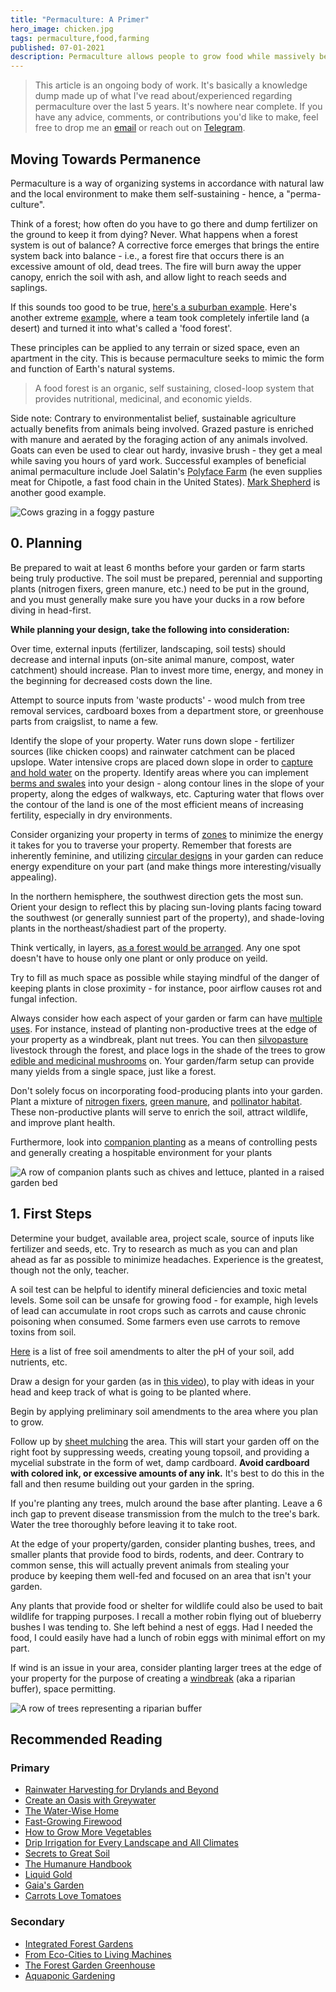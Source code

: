 ```yaml
---
title: "Permaculture: A Primer"
hero_image: chicken.jpg
tags: permaculture,food,farming
published: 07-01-2021
description: Permaculture allows people to grow food while massively benefiting their local and macro environments.
---
```


> This article is an ongoing body of work. It's basically a knowledge dump made up of what I've read about/experienced regarding permaculture over the last 5 years. It's nowhere near complete. If you have any advice, comments, or contributions you'd like to make, feel free to drop me an [email](mailto:liamdavis@tuta.io) or reach out on [Telegram](https://t.me/liamdavis).

## Moving Towards Permanence

Permaculture is a way of organizing systems in accordance with natural law and the local environment to make them self-sustaining - hence, a "perma-culture".

Think of a forest; how often do you have to go there and dump fertilizer on the ground to keep it from dying? Never. What happens when a forest system is out of balance? A corrective force emerges that brings the entire system back into balance - i.e., a forest fire that occurs there is an excessive amount of old, dead trees. The fire will burn away the upper canopy, enrich the soil with ash, and allow light to reach seeds and saplings.

If this sounds too good to be true, [here's a suburban example](https://www.youtube.com/watch?v=4XraLIgNfTc). Here's another extreme [example](https://www.youtube.com/watch?v=2xcZS7arcgk), where a team took completely infertile land (a desert) and turned it into what's called a 'food forest'.

These principles can be applied to any terrain or sized space, even an apartment in the city. This is because permaculture seeks to mimic the form and function of Earth's natural systems.

> A food forest is an organic, self sustaining, closed-loop system that provides nutritional, medicinal, and economic yields.

Side note: Contrary to environmentalist belief, sustainable agriculture actually benefits from animals being involved. Grazed pasture is enriched with manure and aerated by the foraging action of any animals involved. Goats can even be used to clear out hardy, invasive brush - they get a meal while saving you hours of yard work. Successful examples of beneficial animal permaculture include Joel Salatin's [Polyface Farm](https://www.youtube.com/watch?v=smVYindYP3w) (he even supplies meat for Chipotle, a fast food chain in the United States). [Mark Shepherd](https://youtu.be/xBRnPcZ8xUo) is another good example.

![Cows grazing in a foggy pasture](https://res.cloudinary.com/gamma-guys-studio/image/upload/v1625194078/cows_grazing_ordrhg.jpg)

## 0. Planning

Be prepared to wait at least 6 months before your garden or farm starts being truly productive. The soil must be prepared, perennial and supporting plants (nitrogen fixers, green manure, etc.) need to be put in the ground, and you must generally make sure you have your ducks in a row before diving in head-first.

**While planning your design, take the following into consideration:**

Over time, external inputs (fertilizer, landscaping, soil tests) should decrease and internal inputs (on-site animal manure, compost, water catchment) should increase. Plan to invest more time, energy, and money in the beginning for decreased costs down the line.

Attempt to source inputs from 'waste products' - wood mulch from tree removal services, cardboard boxes from a department store, or greenhouse parts from craigslist, to name a few.

Identify the slope of your property. Water runs down slope - fertilizer sources (like chicken coops) and rainwater catchment can be placed upslope. Water intensive crops are placed down slope in order to [capture and hold water](http://en.permaculturescience.org/english-pages/3-earth-care/water/abc-slow-spread-sink-it) on the property. Identify areas where you can implement [berms and swales](https://www.tenthacrefarm.com/permaculture-swale/) into your design - along contour lines in the slope of your property, along the edges of walkways, etc. Capturing water that flows over the contour of the land is one of the most efficient means of increasing fertility, especially in dry environments.

Consider organizing your property in terms of [zones](https://www.youtube.com/watch?v=OY5lIgfysuc) to minimize the energy it takes for you to traverse your property. Remember that forests are inherently feminine, and utilizing [circular designs](https://www.tenthacrefarm.com/circle-garden-design/) in your garden can reduce energy expenditure on your part (and make things more interesting/visually appealing).

In the northern hemisphere, the southwest direction gets the most sun. Orient your design to reflect this by placing sun-loving plants facing toward the southwest (or generally sunniest part of the property), and shade-loving plants in the northeast/shadiest part of the property.

Think vertically, in layers, [as a forest would be arranged](https://www.familyfoodgarden.com/wp-content/uploads/2018/03/Forest_Garden_Labeled.jpg). Any one spot doesn't have to house only one plant or only produce on yeild.

Try to fill as much space as possible while staying mindful of the danger of keeping plants in close proximity - for instance, poor airflow causes rot and fungal infection.

Always consider how each aspect of your garden or farm can have [multiple uses](https://deepgreenpermaculture.com/permaculture/permaculture-design-principles/2-each-element-performs-many-functions/). For instance, instead of planting non-productive trees at the edge of your property as a windbreak, plant nut trees. You can then [silvopasture](https://smallfarms.cornell.edu/2010/07/silvopasturing/) livestock through the forest, and place logs in the shade of the trees to grow [edible and medicinal mushrooms](https://treeyopermacultureedu.com/chapter-6-trees/non-timber-forest-products-3-mushroom-cultivation-and-fibers-and-crafts/) on. Your garden/farm setup can provide many yields from a single space, just like a forest.

Don't solely focus on incorporating food-producing plants into your garden. Plant a mixture of [nitrogen fixers](https://www.ruralsprout.com/nitrogen-fixing-plants/), [green manure](https://www.permaculturenews.org/2015/04/10/the-facts-about-dynamic-accumulators/), and [pollinator habitat](https://homesteadandchill.com/top-23-plants-for-pollinators/). These non-productive plants will serve to enrich the soil, attract wildlife, and improve plant health.

Furthermore, look into [companion planting](https://worldwidepermaculture.com/wp-content/uploads/2018/11/World-Wide-Permaculture-Companion-Planting-Guide-1.pdf) as a means of controlling pests and generally creating a hospitable environment for your plants

![A row of companion plants such as chives and lettuce, planted in a raised garden bed](https://res.cloudinary.com/gamma-guys-studio/image/upload/v1625194078/companion_plants_k2rxz6.jpg)

## 1. First Steps

Determine your budget, available area, project scale, source of inputs like fertilizer and seeds, etc. Try to research as much as you can and plan ahead as far as possible to minimize headaches. Experience is the greatest, though not the only, teacher.

A soil test can be helpful to identify mineral deficiencies and toxic metal levels. Some soil can be unsafe for growing food - for example, high levels of lead can accumulate in root crops such as carrots and cause chronic poisoning when consumed. Some farmers even use carrots to remove toxins from soil.

[Here](https://livingpermaculturepnw.com/8-best-garden-soil-amendments-you-can-get-for-free/) is a list of free soil amendments to alter the pH of your soil, add nutrients, etc.

Draw a design for your garden (as in [this video](https://www.youtube.com/watch?v=OY5lIgfysuc)), to play with ideas in your head and keep track of what is going to be planted where.

Begin by applying preliminary soil amendments to the area where you plan to grow.

Follow up by [sheet mulching](https://www.youtube.com/watch?v=4PB0Ym_iXmc) the area. This will start your garden off on the right foot by suppressing weeds, creating young topsoil, and providing a mycelial substrate in the form of wet, damp cardboard. **Avoid cardboard with colored ink, or excessive amounts of any ink.** It's best to do this in the fall and then resume building out your garden in the spring.

If you're planting any trees, mulch around the base after planting. Leave a 6 inch gap to prevent disease transmission from the mulch to the tree's bark. Water the tree thoroughly before leaving it to take root.

At the edge of your property/garden, consider planting bushes, trees, and smaller plants that provide food to birds, rodents, and deer. Contrary to common sense, this will actually prevent animals from stealing your produce by keeping them well-fed and focused on an area that isn't your garden.

Any plants that provide food or shelter for wildlife could also be used to bait wildlife for trapping purposes. I recall a mother robin flying out of blueberry bushes I was tending to. She left behind a nest of eggs. Had I needed the food, I could easily have had a lunch of robin eggs with minimal effort on my part.

If wind is an issue in your area, consider planting larger trees at the edge of your property for the purpose of creating a [windbreak](https://www.fs.usda.gov/nac/practices/windbreaks.php) (aka a riparian buffer), space permitting.

![A row of trees representing a riparian buffer](https://res.cloudinary.com/gamma-guys-studio/image/upload/v1625194078/windbreak_qqgxey.jpg)

## Recommended Reading

### Primary

- [Rainwater Harvesting for Drylands and Beyond](https://www.harvestingrainwater.com/)
- [Create an Oasis with Greywater](http://oasisdesign.net/greywater/createanoasis/)
- [The Water-Wise Home](https://www.storey.com/books/the-water-wise-home/)
- [Fast-Growing Firewood](https://www.allbookstores.com/Fast-Growing-Firewood-Garden-Way/9780882662831?__cf_chl_jschl_tk__=b603f8624e4629f3f24d67b3e6c13866317548a1-1625184085-0-AfaEOXw8IIL4rFrMK8GPZ9D-5-AM4zKYeYyZTcrXaom7LpoFAFU_BaOwrnNwDhThpNScj60fgzJZlLK9kPyNne_OtqXpVQbgUI0UyLPocOzsON9y_-uvSHyfmPrlnv12YpR_McGOXUY-9SulenuT7MJUA-nrcEoGrI9iFVrWW4uJuM56pDTMYKvEuQ3qxHbmE6ezzHj7Gl6NfufURZA0Pv_rbJUBIPj5jwYcFcHun4QMnx4XkWg9jyEUS9p6HHTXccvRR1XVFGO6oHlxiR_v_3mdc__2nNZHBv4ERFEkdqsBi3JCyt0mcZR-XjjStOTIPQaeZ1NDv5N2L97qRYwEAWpLaEogcxq8ynMsdpcu1cWkzAKi5Kxn8iSYvoCAQhxzyxM7qtGxwdqkiBRFVEttreACiPO-lmxg7yY_1oxnkTcHAz1tmPOF5x63xVUrWxG5kMhlnyIm8OpUP_8vg1cXgm4zdEa_-kC5OaxF10EUXB-VL3BW6OkcbV2LExX9L70HOa1Pm-2-pUIaUMTQkBqgPYU)
- [How to Grow More Vegetables](https://www.penguinrandomhouse.com/books/549470/how-to-grow-more-vegetables-ninth-edition-by-john-jeavons-foreword-by-alice-waters/)
- [Drip Irrigation for Every Landscape and All Climates](https://www.dripworks.com/drip-irrigation-for-every-landscape-and-all-climates)
- [Secrets to Great Soil](https://www.storey.com/books/secrets-to-great-soil/)
- [The Humanure Handbook](https://humanurehandbook.com/)
- [Liquid Gold](http://www.liquidgoldbook.com/)
- [Gaia's Garden](https://tobyhemenway.com/book/gaias-garden/)
- [Carrots Love Tomatoes](https://www.planetnatural.com/product/carrots-love-tomatoes/)

### Secondary

- [Integrated Forest Gardens](https://www.chelseagreen.com/product/integrated-forest-gardening/)
- [From Eco-Cities to Living Machines](https://www.goodreads.com/book/show/1164949.From_Eco_Cities_to_Living_Machines)
- [The Forest Garden Greenhouse](https://www.chelseagreen.com/product/the-forest-garden-greenhouse/)
- [Aquaponic Gardening](https://www.planetnatural.com/product/aquaponic-book/)
